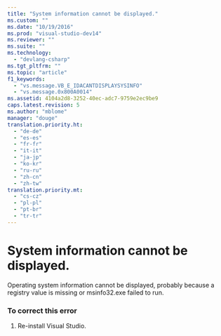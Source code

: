 ```yaml
---
title: "System information cannot be displayed."
ms.custom: ""
ms.date: "10/19/2016"
ms.prod: "visual-studio-dev14"
ms.reviewer: ""
ms.suite: ""
ms.technology: 
  - "devlang-csharp"
ms.tgt_pltfrm: ""
ms.topic: "article"
f1_keywords: 
  - "vs.message.VB_E_IDACANTDISPLAYSYSINFO"
  - "vs.message.0x800A0014"
ms.assetid: 4104a2d8-3252-40ec-adc7-9759e2ec9be9
caps.latest.revision: 5
ms.author: "mblome"
manager: "douge"
translation.priority.ht: 
  - "de-de"
  - "es-es"
  - "fr-fr"
  - "it-it"
  - "ja-jp"
  - "ko-kr"
  - "ru-ru"
  - "zh-cn"
  - "zh-tw"
translation.priority.mt: 
  - "cs-cz"
  - "pl-pl"
  - "pt-br"
  - "tr-tr"
---
```

# System information cannot be displayed.
Operating system information cannot be displayed, probably because a registry value is missing or msinfo32.exe failed to run.  
  
### To correct this error  
  
1.  Re-install Visual Studio.